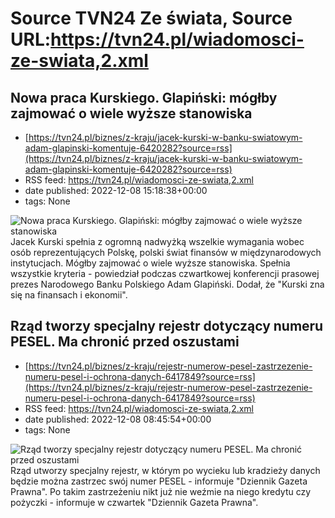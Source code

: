 # Source TVN24 Ze świata, Source URL:https://tvn24.pl/wiadomosci-ze-swiata,2.xml

## Nowa praca Kurskiego. Glapiński: mógłby zajmować o wiele wyższe stanowiska
 - [https://tvn24.pl/biznes/z-kraju/jacek-kurski-w-banku-swiatowym-adam-glapinski-komentuje-6420282?source=rss](https://tvn24.pl/biznes/z-kraju/jacek-kurski-w-banku-swiatowym-adam-glapinski-komentuje-6420282?source=rss)
 - RSS feed: https://tvn24.pl/wiadomosci-ze-swiata,2.xml
 - date published: 2022-12-08 15:18:38+00:00
 - tags: None

<img alt="Nowa praca Kurskiego. Glapiński: mógłby zajmować o wiele wyższe stanowiska" src="https://tvn24.pl/najnowsze/cdn-zdjecie-1wulgo-pap202111051m8-6420285/alternates/LANDSCAPE_1280" />
    Jacek Kurski spełnia z ogromną nadwyżką wszelkie wymagania wobec osób reprezentujących Polskę, polski świat finansów w międzynarodowych instytucjach. Mógłby zajmować o wiele wyższe stanowiska. Spełnia wszystkie kryteria - powiedział podczas czwartkowej konferencji prasowej prezes Narodowego Banku Polskiego Adam Glapiński. Dodał, że "Kurski zna się na finansach i ekonomii".

## Rząd tworzy specjalny rejestr dotyczący numeru PESEL. Ma chronić przed oszustami
 - [https://tvn24.pl/biznes/z-kraju/rejestr-numerow-pesel-zastrzezenie-numeru-pesel-i-ochrona-danych-6417849?source=rss](https://tvn24.pl/biznes/z-kraju/rejestr-numerow-pesel-zastrzezenie-numeru-pesel-i-ochrona-danych-6417849?source=rss)
 - RSS feed: https://tvn24.pl/wiadomosci-ze-swiata,2.xml
 - date published: 2022-12-08 08:45:54+00:00
 - tags: None

<img alt="Rząd tworzy specjalny rejestr dotyczący numeru PESEL. Ma chronić przed oszustami" src="https://tvn24.pl/najnowsze/cdn-zdjecie-avm4tg-dowod-osobisty-5479600/alternates/LANDSCAPE_1280" />
    Rząd utworzy specjalny rejestr, w którym po wycieku lub kradzieży danych będzie można zastrzec swój numer PESEL - informuje "Dziennik Gazeta Prawna". Po takim zastrzeżeniu nikt już nie weźmie na niego kredytu czy pożyczki - informuje w czwartek "Dziennik Gazeta Prawna".
